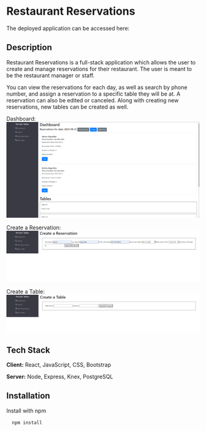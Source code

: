 # Restaurant Reservations

The deployed application can be accessed here:

## Description

Restaurant Reservations is a full-stack application which allows the user to create and manage reservations for their restaurant. The user is meant to be the restaurant manager or staff.

You can view the reservations for each day, as well as search by phone number, and assign a reservation to a specific table they will be at. A reservation can also be edited or canceled. Along with creating new reservations, new tables can be created as well.

Dashboard:
![dashboard](screenshots/dashboard.png)

Create a Reservation:
![create-reservation](screenshots/create-reservation.png)

Create a Table:
![create-table](screenshots/create-table.png)

## Tech Stack

**Client:** React, JavaScript, CSS, Bootstrap

**Server:** Node, Express, Knex, PostgreSQL

## Installation

Install with npm

```bash
  npm install
```